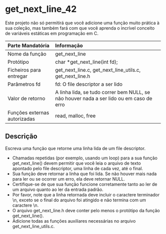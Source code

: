 # get_next_line_42
Este projeto não só permitirá que você adicione uma função muito prática à sua coleção, mas também fará com que você aprenda o incrível conceito de variáveis estáticas em programação em C.

|            Parte Mandatória     | Informação |
| :------------------------------ | :------------------------------------------------------------------------------------------- |
| Nome da função                  |   get_next_line                                                                              |
| Protótipo                       |  char *get_next_line(int fd);                                                                |
| Ficheiros para entregar         |  get_next_line.c, get_next_line_utils.c, get_next_line.h                                     |
| Parâmetros fd                   |  fd: O file descriptor a ser lido                                                                                         |
| Valor de retorno                |  A linha lida, se tudo correr bem NULL, se não houver nada a ser lido ou em caso de erro   |
| Funções externas autorizadas    |  read, malloc, free                                                                                         |

## Descrição
Escreva uma função que retorne uma linha lida de um file descriptor.
<ul>
  <li>Chamadas repetidas (por exemplo, usando um loop) para a sua função get_next_line() devem permitir que você leia o arquivo de texto apontado pelo file descriptor, uma linha de cada vez, até o final.</li>
  <li>Sua função deve retornar a linha que foi lida. Se não houver mais nada para ler ou se ocorrer um erro, ela deve retornar NULL.</li>
  <li>Certifique-se de que sua função funcione corretamente tanto ao ler de um arquivo quanto ao ler da entrada padrão.</li>
  <li>Por favor, note que a linha retornada deve incluir o caractere terminador \n, exceto se o final do arquivo foi atingido e não termina com um caractere \n.</li>
  <li>O arquivo get_next_line.h deve conter pelo menos o protótipo da função get_next_line().</li>
  <li>Adicione todas as funções auxiliares necessárias no arquivo get_next_line_utils.c.</li>
</ul>

